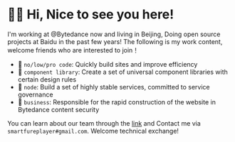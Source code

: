 # :merman: Hi, Nice to see you here!

I'm working at @Bytedance now and living in Beijing, Doing open source projects at Baidu in the past few years! The following is my work content, welcome friends who are interested to join！

* :clown_face: `no/low/pro code`: Quickly build sites and improve efficiency
* :sauropod: `component library`: Create a set of universal component libraries with certain design rules
* :space_invader: `node`: Build a set of highly stable services, committed to service governance
* :art: `business`: Responsible for the rapid construction of the website in Bytedance content security

You can learn about our team through the [link](https://juejin.im/post/6872605207092527111) and Contact me via `smartfureplayer#gmail.com`. Welcome technical exchange!
